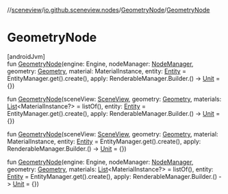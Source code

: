 //[sceneview](../../../index.md)/[io.github.sceneview.nodes](../index.md)/[GeometryNode](index.md)/[GeometryNode](-geometry-node.md)

# GeometryNode

[androidJvm]\
fun [GeometryNode](-geometry-node.md)(engine: Engine, nodeManager: [NodeManager](../../io.github.sceneview.managers/-node-manager/index.md), geometry: [Geometry](../../io.github.sceneview.geometries/-geometry/index.md), material: MaterialInstance, entity: [Entity](../../io.github.sceneview/index.md#1934583341%2FClasslikes%2F-1571379623) = EntityManager.get().create(), apply: RenderableManager.Builder.() -&gt; [Unit](https://kotlinlang.org/api/latest/jvm/stdlib/kotlin/-unit/index.html) = {})

fun [GeometryNode](-geometry-node.md)(sceneView: [SceneView](../../io.github.sceneview/-scene-view/index.md), geometry: [Geometry](../../io.github.sceneview.geometries/-geometry/index.md), materials: [List](https://kotlinlang.org/api/latest/jvm/stdlib/kotlin.collections/-list/index.html)&lt;MaterialInstance?&gt; = listOf(), entity: [Entity](../../io.github.sceneview/index.md#1934583341%2FClasslikes%2F-1571379623) = EntityManager.get().create(), apply: RenderableManager.Builder.() -&gt; [Unit](https://kotlinlang.org/api/latest/jvm/stdlib/kotlin/-unit/index.html) = {})

fun [GeometryNode](-geometry-node.md)(sceneView: [SceneView](../../io.github.sceneview/-scene-view/index.md), geometry: [Geometry](../../io.github.sceneview.geometries/-geometry/index.md), material: MaterialInstance, entity: [Entity](../../io.github.sceneview/index.md#1934583341%2FClasslikes%2F-1571379623) = EntityManager.get().create(), apply: RenderableManager.Builder.() -&gt; [Unit](https://kotlinlang.org/api/latest/jvm/stdlib/kotlin/-unit/index.html) = {})

fun [GeometryNode](-geometry-node.md)(engine: Engine, nodeManager: [NodeManager](../../io.github.sceneview.managers/-node-manager/index.md), geometry: [Geometry](../../io.github.sceneview.geometries/-geometry/index.md), materials: [List](https://kotlinlang.org/api/latest/jvm/stdlib/kotlin.collections/-list/index.html)&lt;MaterialInstance?&gt; = listOf(), entity: [Entity](../../io.github.sceneview/index.md#1934583341%2FClasslikes%2F-1571379623) = EntityManager.get().create(), apply: RenderableManager.Builder.() -&gt; [Unit](https://kotlinlang.org/api/latest/jvm/stdlib/kotlin/-unit/index.html) = {})
